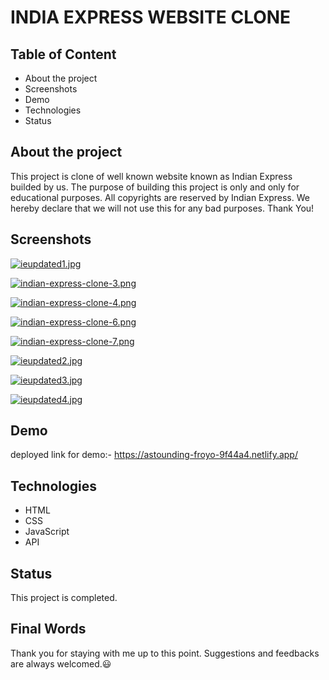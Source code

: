 
# INDIA EXPRESS WEBSITE CLONE





## Table of Content

- About the project
- Screenshots
- Demo
- Technologies
- Status


## About the project

This project is clone of well known website known as Indian Express builded by us. The purpose of building this project is only and only for educational purposes. All copyrights are reserved by Indian Express. We hereby declare that we will not use this for any bad purposes. Thank You!
## Screenshots

[![ieupdated1.jpg](https://i.postimg.cc/TPzQP1Mq/ieupdated1.jpg)](https://postimg.cc/t1zFSXgY)

[![indian-express-clone-3.png](https://i.postimg.cc/65G9gyBs/indian-express-clone-3.png)](https://postimg.cc/HVdD7WJ3)

[![indian-express-clone-4.png](https://i.postimg.cc/TPQGgbJb/indian-express-clone-4.png)](https://postimg.cc/v11pdcj8)

[![indian-express-clone-6.png](https://i.postimg.cc/T3JhNpcd/indian-express-clone-6.png)](https://postimg.cc/gxrYnc5Q)

[![indian-express-clone-7.png](https://i.postimg.cc/rpysBMhS/indian-express-clone-7.png)](https://postimg.cc/YvVtgKB9)

[![ieupdated2.jpg](https://i.postimg.cc/DZshWSW2/ieupdated2.jpg)](https://postimg.cc/KkZwwvrV)

[![ieupdated3.jpg](https://i.postimg.cc/xT1Zhk0c/ieupdated3.jpg)](https://postimg.cc/bd4L2wSh)

[![ieupdated4.jpg](https://i.postimg.cc/nzTkGk9T/ieupdated4.jpg)](https://postimg.cc/CBBkFbNf)
## Demo

deployed link for demo:- https://astounding-froyo-9f44a4.netlify.app/


## Technologies

- HTML
- CSS
- JavaScript
- API
## Status

This project is completed. 
## Final Words

Thank you for staying with me up to this point. Suggestions and feedbacks are always welcomed.😃
